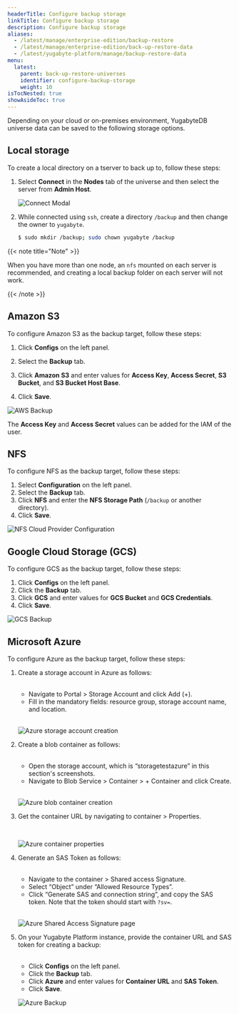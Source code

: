 ```yaml
---
headerTitle: Configure backup storage
linkTitle: Configure backup storage
description: Configure backup storage
aliases:
  - /latest/manage/enterprise-edition/backup-restore
  - /latest/manage/enterprise-edition/back-up-restore-data
  - /latest/yugabyte-platform/manage/backup-restore-data
menu:
  latest:
    parent: back-up-restore-universes
    identifier: configure-backup-storage
    weight: 10
isTocNested: true
showAsideToc: true
---
```


Depending on your cloud or on-premises environment, YugabyteDB universe data can be saved to the following storage options.

## Local storage

To create a local directory on a tserver to back up to, follow these steps:

1. Select **Connect** in the **Nodes** tab of the universe and then select the server from **Admin Host**.

    ![Connect Modal](/images/yp/br-connect-modal.png)

2. While connected using `ssh`, create a directory `/backup` and then change the owner to `yugabyte`.

    ```sh
    $ sudo mkdir /backup; sudo chown yugabyte /backup
    ```

{{< note title="Note" >}}

When you have more than one node, an `nfs` mounted on each server is recommended, and
creating a local backup folder on each server will not work.

{{< /note >}}

## Amazon S3

To configure Amazon S3 as the backup target, follow these steps:

1. Click **Configs** on the left panel.
2. Select the **Backup** tab.
3. Click **Amazon S3** and enter values for **Access Key**, **Access Secret**, **S3 Bucket**, and **S3 Bucket Host Base**.

4. Click **Save**.

![AWS Backup](/images/yp/cloud-provider-configuration-backup-aws.png)

The **Access Key** and **Access Secret** values can be added for the IAM of the user.

## NFS

To configure NFS as the backup target, follow these steps:

1. Select **Configuration** on the left panel.
2. Select the **Backup** tab.
3. Click **NFS** and enter the **NFS Storage Path** (`/backup` or another directory).
4. Click **Save**.

![NFS Cloud Provider Configuration](/images/yp/cloud-provider-configuration-backup-nfs.png)

## Google Cloud Storage (GCS)

To configure GCS as the backup target, follow these steps:

1. Click **Configs** on the left panel.
2. Click the **Backup** tab.
3. Click **GCS** and enter values for **GCS Bucket** and **GCS Credentials**.
4. Click **Save**.

![GCS Backup](/images/yp/cloud-provider-configuration-backup-gcs.png)

## Microsoft Azure

To configure Azure as the backup target, follow these steps:

1. Create a storage account in Azure as follows:

    <br/>

    * Navigate to Portal > Storage Account and click Add (+).
    * Fill in the mandatory fields: resource group, storage account name, and location.

    <br/>

    ![Azure storage account creation](/images/yp/cloud-provider-configuration-backup-azure-account.png)

1. Create a blob container as follows:

    <br/>

    * Open the storage account, which is “storagetestazure” in this section's screenshots.
    * Navigate to Blob Service > Container > + Container and click Create.

    <br/>

    ![Azure blob container creation](/images/yp/cloud-provider-configuration-backup-azure-blob-container.png)

1. Get the container URL by navigating to container > Properties.

    <br/>

    ![Azure container properties](/images/yp/cloud-provider-configuration-backup-azure-container-properties.png)

1. Generate an SAS Token as follows:

    <br/>

    * Navigate to the container > Shared access Signature.
    * Select “Object” under “Allowed Resource Types”.
    * Click “Generate SAS and connection string”, and copy the SAS token. Note that the token should start with `?sv=`.

    <br/>

    ![Azure Shared Access Signature page](/images/yp/cloud-provider-configuration-backup-azure-generate-token.png)

1. On your Yugabyte Platform instance, provide the container URL and SAS token for creating a backup:

    <br/>

    * Click **Configs** on the left panel.
    * Click the **Backup** tab.
    * Click **Azure** and enter values for **Container URL** and **SAS Token**.
    * Click **Save**.

    ![Azure Backup](/images/yp/cloud-provider-configuration-backup-azure.png)
